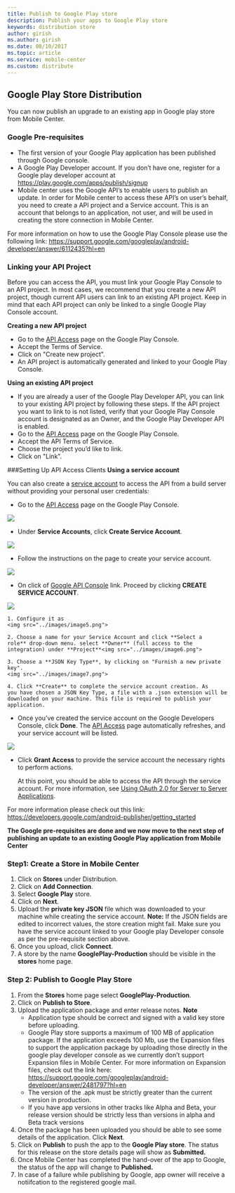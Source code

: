 ```yaml
---
title: Publish to Google Play store
description: Publish your apps to Google Play store
keywords: distribution store
author: girish
ms.author: girish
ms.date: 08/10/2017
ms.topic: article
ms.service: mobile-center
ms.custom: distribute
---
```


## Google Play Store Distribution 

You can now publish an upgrade to an existing app in Google play store from Mobile Center.

### Google Pre-requisites

* The first version of your Google Play application has been published through Google console.
* A Google Play Developer account. If you don’t have one, register for a Google play developer account at
<https://play.google.com/apps/publish/signup>
* Mobile center uses the Google API’s to enable users to publish an update. In order for Mobile center to access these API’s on user’s behalf, you need to create a API project and a Service account. This is an account that belongs to an application, not user, and will be used in creating the store connection in Mobile Center.

For more information on how to use the Google Play Console please use the following link:
<https://support.google.com/googleplay/android-developer/answer/6112435?hl=en>

### Linking your API Project

Before you can access the API, you must link your Google Play Console to an API project. In most cases, we recommend that you create a new API project, though current API users can link to an existing API project. Keep in mind that each API project can only be linked to a single Google Play Console account.

**Creating a new API project**

* Go to the [API Access](https://play.google.com/apps/publish/#ApiAccessPlace) page on the Google Play Console.
* Accept the Terms of Service.
* Click on "Create new project".
* An API project is automatically generated and linked to your Google Play Console.

**Using an existing API project**

* If you are already a user of the Google Play Developer API, you can link to your existing API project by following these steps. If the API project you want to link to is not listed, verify that your Google Play Console account is designated as an Owner, and the Google Play Developer API is enabled.
* Go to the [API Access](https://play.google.com/apps/publish/#ApiAccessPlace) page on the Google Play Console.
* Accept the API Terms of Service.
* Choose the project you’d like to link.
* Click on "Link".


###Setting Up API Access Clients
**Using a service account**

You can also create a [service account](https://developers.google.com/accounts/docs/OAuth2ServiceAccount) to access the API from a build server without providing your personal user credentials:

*   Go to the [API Access](https://play.google.com/apps/publish/#ApiAccessPlace) page on the Google Play Console.
<img src="..//images/image1.png">

*   Under **Service Accounts**, click **Create Service Account**.
<img src=".././images/image2.png">

*   Follow the instructions on the page to create your service account.
<img src="../images/image3.png">

*   On click of [Google API Console](https://play.google.com/apps/publish/#ApiAccessPlace) link. Proceed by clicking **CREATE SERVICE ACCOUNT**.
<img src="../images/image4.png">

    1. Configure it as
    <img src="../images/image5.png">

    2. Choose a name for your Service Account and click **Select a role** drop-down menu. select **Owner** (full access to the integration) under **Project**<img src="../images/image6.png">

    3. Choose a **JSON Key Type**, by clicking on "Furnish a new private key".
    <img src="../images/image7.png">

    4. Click **Create** to complete the service account creation. As you have chosen a JSON Key Type, a file with a .json extension will be downloaded on your machine. This file is required to publish your application.

*   Once you’ve created the service account on the Google Developers Console, click **Done**. The [API Access](https://play.google.com/apps/publish/#ApiAccessPlace) page automatically refreshes, and your service account will be listed.
<img src="../images/image8.png">

*   Click **Grant Access** to provide the service account the necessary rights to perform actions.

    At this point, you should be able to access the API through the service account. For more information, see [Using OAuth 2.0 for Server to Server Applications](https://developers.google.com/accounts/docs/OAuth2ServiceAccount).

For more information please check out this link:
<https://developers.google.com/android-publisher/getting_started>

**The Google pre-requisites are done and we now move to the next step of publishing an update to an existing Google Play application from Mobile Center**

### Step1: Create a Store in Mobile Center

1. Click on **Stores** under Distribution. 
2. Click on **Add Connection**.
3. Select **Google Play** store.
4. Click on **Next**.
5. Upload the **private key JSON** file which was downloaded to your machine while creating the service account.
    **Note:** If the JSON fields are edited to incorrect values, the store creation might fail. Make sure you have the service account linked to your Google play Developer console as per the pre-requisite section above. 
6. Once you upload, click **Connect**.
7. A store by the name **GooglePlay-Production** should be visible in the **stores** home page.

### Step 2: Publish to Google Play Store

1. From the **Stores** home page select **GooglePlay-Production**.
2. Click on **Publish to Store**.
3. Upload the application package and enter release notes.
    **Note**
    * Application type should be correct and signed with a valid key store before uploading.
    * Google Play store supports a maximum of 100 MB of application package. If the application exceeds 100 Mb, use the Expansion files to support the application package by uploading those directly in the google play developer console as we currently don’t support Expansion files in Mobile Center. For more information on Expansion files, check out the link here:   
    <https://support.google.com/googleplay/android-developer/answer/2481797?hl=en>
    * The version of the .apk must be strictly greater than the current version in production.
    * If you have app versions in other tracks like Alpha and Beta, your release version should be strictly less than versions in alpha and Beta track versions
4. Once the package has been uploaded you should be able to see some details of the application. Click **Next**.
5. Click on **Publish** to push the app to the **Google Play store**. The status for this release on the store details page will show as **Submitted.**
6. Once Mobile Center has completed the hand-over of the app to Google, the status of the app will change to **Published.**
7. In case of a failure while publishing by Google, app owner will receive a notiifcation to the registered google mail. 






